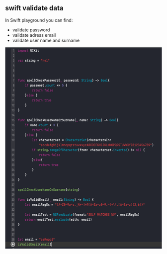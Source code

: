 ## swift validate data

In Swift playground you can find:
* validate password
* validate adress email
* validate user name and surname

<img src="/valid.png" height="648" width="604" />
